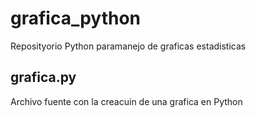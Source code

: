 # grafica_python
Reposityorio Python paramanejo de graficas estadisticas
## grafica.py
Archivo fuente con la creacuin de una grafica en Python

